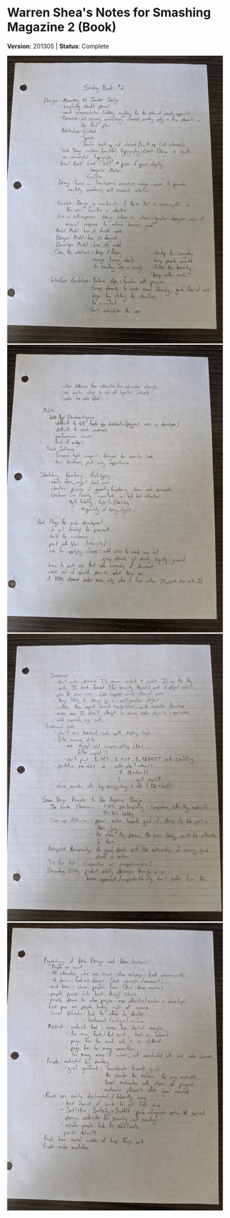 # Warren Shea's Notes for Smashing Magazine 2 (Book)
**Version**: 201305 | **Status**: Complete

![Smashing Magazine Book 2 - 01](https://github.com/warrenshea/warrenshea.github.io-dev/blob/master/_dev/images/smashing-book-2-1.jpg)
![Smashing Magazine Book 2 - 02](https://github.com/warrenshea/warrenshea.github.io-dev/blob/master/_dev/images/smashing-book-2-2.jpg)
![Smashing Magazine Book 2 - 03](https://github.com/warrenshea/warrenshea.github.io-dev/blob/master/_dev/images/smashing-book-2-3.jpg)
![Smashing Magazine Book 2 - 04](https://github.com/warrenshea/warrenshea.github.io-dev/blob/master/_dev/images/smashing-book-2-4.jpg)